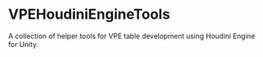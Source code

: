 # VPEHoudiniEngineTools
 A collection of helper tools for VPE table development using Houdini Engine for Unity.
